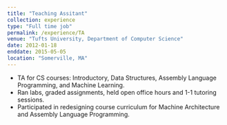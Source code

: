 ```yaml
---
title: "Teaching Assitant"
collection: experience
type: "Full time job"
permalink: /experience/TA
venue: "Tufts University, Department of Computer Science"
date: 2012-01-18
enddate: 2015-05-05
location: "Somerville, MA"
---
```

<ul>
<li>TA for CS courses: Introductory, Data Structures, Assembly Language Programming, and Machine Learning. </li>
<li>Ran labs, graded assignments, held open office hours and 1-1 tutoring sessions. </li>
<li>Participated in redesigning course curriculum for Machine Architecture and Assembly Language Programming. </li>
</ul>
<!-- Heading 1 -->
<!-- ====== -->

<!-- Heading 2 -->
<!-- ====== -->

<!-- Heading 3 -->
<!-- ====== -->
